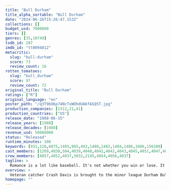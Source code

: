 ```yaml
---
title: "Bull Durham"
title_alpha_sortable: "Bull Durham"
date: "2024-06-26T15:26:47.153Z"
collections: []
budget_usd: 7000000
tiers: []
genres: [35,10749]
tsdb_id: 287
imdb_id: "tt0094812"
metacritic:
  slug: "bull-durham"
  score: 73
  review_count: 16
rotten_tomatoes:
  slug: "bull_durham"
  score: 97
  review_count: 72
original_title: "Bull Durham"
ratings: ["R"]
original_language: "en"
poster_path: "/q3T9bO6p74NcTxWOhdUA6fASQ5T.jpg"
production_companies: [1312,21,41]
production_countries: ["US"]
release_date: "1988-06-15"
release_years: [1988]
release_decades: [1980]
revenue_usd: 50888000
status: "Released"
runtime_minutes: 108
keywords: [931,128,6075,1485,965,493,1480,1482,1484,1486,1686,156100]
cast_members: [1269,4038,504,4039,4040,4041,4042,4043,4045,4051,4047,4048,4046]
crew_members: [4057,4052,4037,3032,2145,4054,4056,4037]
tagline: >
  Romance is a lot like baseball. It's not whether you win or lose. It's how you play the game.
overview: >
  Veteran catcher Crash Davis is brought to the minor league Durham Bulls to help their up and coming pitching prospect, "Nuke" Laloosh. Their relationship gets off to a rocky start and is further complicated when baseball groupie Annie Savoy sets her sights on the two men.
homepage: ""
---
```

